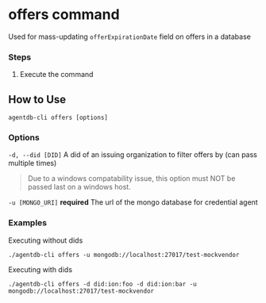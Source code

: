 # offers command

Used for mass-updating `offerExpirationDate` field on offers in a database

### Steps

1. Execute the command

## How to Use

`agentdb-cli offers [options]`

### Options

`-d, --did [DID]` A did of an issuing organization to filter offers by (can pass multiple times)

<!-- theme: warning -->

> Due to a windows compatability issue, this option must NOT be passed last on a windows host.

`-u [MONGO_URI]` **required** The url of the mongo database for credential agent

### Examples

Executing without dids

```
./agentdb-cli offers -u mongodb://localhost:27017/test-mockvendor
```

Executing with dids

```
./agentdb-cli offers -d did:ion:foo -d did:ion:bar -u mongodb://localhost:27017/test-mockvendor
```